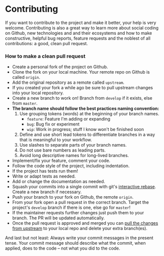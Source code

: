 Contributing
============
If you want to contribute to the project and make it better, your help is very welcome. Contributing is also a great way to learn more about social coding on Github, new 
technologies and and their ecosystems and how to make constructive, helpful bug reports, feature requests and the noblest of all contributions: a good, clean pull request.

### How to make a clean pull request

- Create a personal fork of the project on Github.
- Clone the fork on your local machine. Your remote repo on Github is called `origin`.
- Add the original repository as a remote called `upstream`.
- If you created your fork a while ago be sure to pull upstream changes into your local repository.
- Create a new branch to work on! Branch from `develop` if it exists, else from `master`.
- **The branch name should follow the best practices naming convention:**
    1. Use grouping tokens (words) at the beginning of your branch names.
        * `feature`: Feature I'm adding or expanding
        * `bug`: Bug fix or experiment
        * `wip`: Work in progress; stuff I know won't be finished soon
    2. Define and use short lead tokens to differentiate branches in a way that is meaningful to your workflow.
    3. Use slashes to separate parts of your branch names.
    4. Do not use bare numbers as leading parts.
    5. Avoid long descriptive names for long-lived branches.
- Implement/fix your feature, comment your code.
- Follow the code style of the project, including indentation.
- If the project has tests run them!
- Write or adapt tests as needed.
- Add or change the documentation as needed.
- Squash your commits into a single commit with git's [interactive rebase](https://help.github.com/articles/interactive-rebase). Create a new branch if necessary.
- Push your branch to your fork on Github, the remote `origin`.
- From your fork open a pull request in the correct branch. Target the project's `develop` branch if there is one, else go for `master`!
- If the maintainer requests further changes just push them to your branch. The PR will be updated automatically.
- Once the pull request is approved and merged you can [pull the changes from upstream](https://help.github.com/articles/syncing-a-fork/) to your local repo and delete your extra branch(es).

And last but not least: Always write your commit messages in the present tense. Your commit message should describe what the commit, when applied, does to the code – not what you
did to the code.